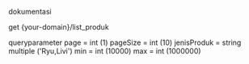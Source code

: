 dokumentasi

get {your-domain}/list_produk

queryparameter
page = int (1)
pageSize = int (10)
jenisProduk = string multiple ('Ryu,Livi')
min = int (10000)
max = int (1000000)

